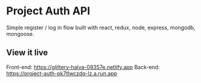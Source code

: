 # Project Auth API

Simple register / log in flow built with react, redux, node, express, mongodb, mongoose.

## View it live

Front-end: https://glittery-halva-09357e.netlify.app
Back-end: https://project-auth-pk7tlwczdq-lz.a.run.app
